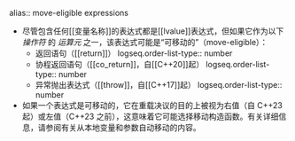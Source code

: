 alias:: move-eligible expressions

- 尽管包含任何[[变量名称]]的表达式都是[[lvalue]]表达式，但如果它作为以下 *操作符* 的 *运算元* 之一，该表达式可能是“可移动的”（move-eligible）：
	- 返回语句（[[return]]）
	  logseq.order-list-type:: number
	- 协程返回语句（[[co_return]]，自[[C++20]]起）
	  logseq.order-list-type:: number
	- 异常抛出表达式（[[throw]]，自[[C++17]]起）
	  logseq.order-list-type:: number
- 如果一个表达式是可移动的，它在重载决议的目的上被视为右值（自 C++23 起）或左值（C++23 之前），这意味着它可能选择移动构造函数。有关详细信息，请参阅有关从本地变量和参数自动移动的内容。